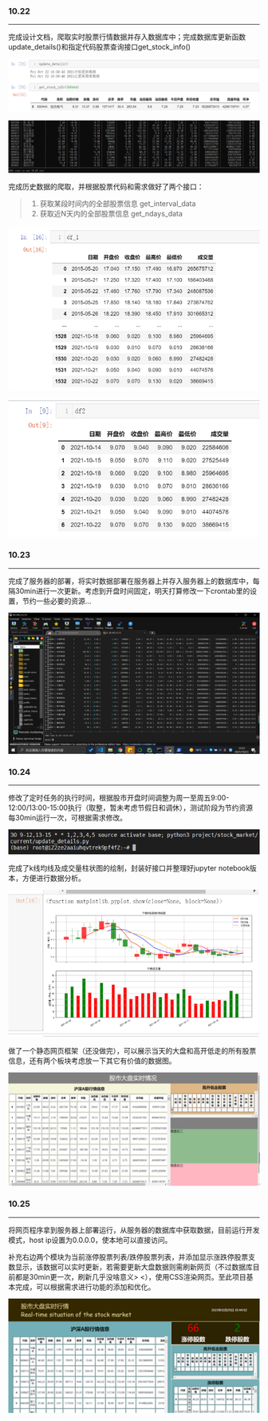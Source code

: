 ### 10.22

---------------

完成设计文档，爬取实时股票行情数据并存入数据库中；完成数据库更新函数update_details()和指定代码股票查询接口get_stock_info()

![image-20211022190338396](log/image-20211022190338396.png)

![image-20211022190613292](log/image-20211022190613292.png)

完成历史数据的爬取，并根据股票代码和需求做好了两个接口：

> 1. 获取某段时间内的全部股票信息 get_interval_data
> 2. 获取近N天内的全部股票信息 get_ndays_data

![image-20211023000136297](log/image-20211023000136297.png)

![image-20211023000231956](log/image-20211023000231956.png)

### 10.23

------------

完成了服务器的部署，将实时数据部署在服务器上并存入服务器上的数据库中，每隔30min进行一次更新。考虑到开盘时间固定，明天打算修改一下crontab里的设置，节约一些必要的资源...

![image-20211024002559131](log/image-20211024002559131.png)

### 10.24

-------

修改了定时任务的执行时间，根据股市开盘时间调整为周一至周五9:00-12:00/13:00-15:00执行（取整，暂未考虑节假日和调休），测试阶段为节约资源每30min运行一次，可根据需求修改。

![image-20211024143947974](/log/image-20211024143947974.png)

完成了k线均线及成交量柱状图的绘制，封装好接口并整理好jupyter notebook版本，方便进行数据分析。

![image-20211024144142052](/log/image-20211024144142052.png)

做了一个静态网页框架（还没做完），可以展示当天的大盘和高开低走的所有股票信息，还有两个板块考虑放一下其它有价值的数据图。

![image-20211025034518760](/log/image-20211025034518760.png)

### 10.25

--------

将网页程序拿到服务器上部署运行，从服务器的数据库中获取数据，目前运行开发模式，host ip设置为0.0.0.0，使本地可以直接访问。

补充右边两个模块为当前涨停股票列表/跌停股票列表，并添加显示涨跌停股票支数显示，该数据可以实时更新，若需要更新大盘数据则需刷新网页（不过数据库目前都是30min更一次，刷新几乎没啥意义> <），使用CSS渲染网页。至此项目基本完成，可以根据需求进行功能的添加和优化。

![image-20211026001540634](/log/image-20211026001540634.png)